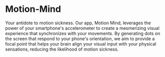 # Motion-Mind
Your antidote to motion sickness.
Our app, Motion Mind, leverages the power of your smartphone's accelerometer to create a mesmerizing visual experience that synchronizes with your movements. By generating dots on the screen that respond to your phone's orientation, we aim to provide a focal point that helps your brain align your visual input with your physical sensations, reducing the likelihood of motion sickness.
